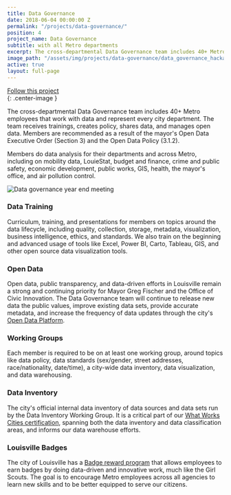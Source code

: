 ```yaml
---
title: Data Governance
date: 2018-06-04 00:00:00 Z
permalink: "/projects/data-governance/"
position: 4
project_name: Data Governance
subtitle: with all Metro departments
excerpt: The cross-departmental Data Governance team includes 40+ Metro employees that work with data and represent every city department. The team receives trainings, creates policy, shares data, and manages open data. 
image_path: "/assets/img/projects/data-governance/data_governance_hackathon.jpg"
active: true
layout: full-page
---
```


<div class="end-xs hidden-xs col-md-3 button-wrap">
<a class="usa-button usa-button-outline link--external" href="https://public.govdelivery.com/accounts/KYLOUISVILLE/subscriber/new?category_id=KYLOUISVILLE_C70" target="_blank">Follow this project</a>
</div>{: .center-image }

The cross-departmental Data Governance team includes 40+ Metro employees that work with data and represent every city department.  The team receives trainings, creates policy, shares data, and manages open data.  Members are recommended as a result of the mayor's Open Data Executive Order (Section 3) and the Open Data Policy (3.1.2).  

Members do data analysis for their departments and across Metro, including on mobility data, LouieStat, budget and finance, crime and public safety, economic development, public works, GIS, health, the mayor's office, and air pollution control.

![Data governance year end meeting](/assets/img/projects/data-governance/data-governance-0.jpg)


### Data Training

Curriculum, training, and presentations for members on topics around the data lifecycle, including quality, collection, storage, metadata, visualization, business intelligence, ethics, and standards.  We also train on the beginning and advanced usage of tools like Excel, Power BI, Carto, Tableau, GIS, and other open source data visualization tools.

### Open Data

Open data, public transparency, and data-driven efforts in Louisville remain a strong and continuing priority for Mayor Greg
Fischer and the Office of Civic Innovation.  The Data Governance team will continue to release new data the public values, improve existing data
sets, provide accurate metadata, and increase the frequency of data updates through the city's [Open Data Platform](https://data.louisvilleky.gov). 

### Working Groups

Each member is required to be on at least one working group, around topics like data policy, data standards (sex/gender, street addresses, race/nationality, date/time), a city-wide data inventory, data visualization, and data warehousing.

### Data Inventory

The city's official internal data inventory of data sources and data sets run by the Data Inventory Working Group.  It is a critical part of our [What Works Cities certification](https://medium.com/@WhatWorksCities/louisville-a-data-savvy-approach-from-louielab-to-louiestat-6801da2b3d5a), spanning both the data inventory and data classification areas, and informs our data warehouse efforts.

### Louisville Badges

The city of Louisville has a [Badge reward program](https://louisvilleky.gov/government/performance-improvement-innovation/louisville-metro-badges) that allows employees to earn badges by doing data-driven and innovative work, much like the Girl Scouts.   The goal is to encourage Metro employees across all agencies to learn new skills and to be better equipped to serve our citizens.
